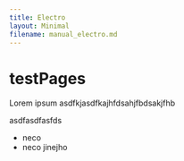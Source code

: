 ```yaml
---
title: Electro
layout: Minimal
filename: manual_electro.md
--- 
```


# testPages

Lorem ipsum asdfkjasdfkajhfdsahjfbdsakjfhb 

asdfasdfasfds
* neco
* neco jinejho
